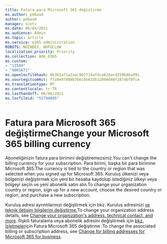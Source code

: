 ```yaml
---
title: Fatura para Microsoft 365 değiştirme
ms.author: pebaum
author: pebaum
manager: scotv
ms.date: 06/04/2021
ms.audience: Admin
ms.topic: article
ms.service: o365-administration
ROBOTS: NOINDEX, NOFOLLOW
localization_priority: Priority
ms.collection: Adm_O365
ms.custom:
- "11544"
- "9001671"
ms.openlocfilehash: 0b381a71a2aac967f18afdce62dacd259646a991
ms.sourcegitcommit: f7a9e97d04b7b6cbb633b32094d40f1874bf0fce
ms.translationtype: MT
ms.contentlocale: tr-TR
ms.lasthandoff: 06/06/2021
ms.locfileid: "52794095"
---
```

# <a name="change-your-microsoft-365-billing-currency"></a><span data-ttu-id="da34c-102">Fatura para Microsoft 365 değiştirme</span><span class="sxs-lookup"><span data-stu-id="da34c-102">Change your Microsoft 365 billing currency</span></span>

<span data-ttu-id="da34c-103">Aboneliğinizin fatura para birimini değiştiremezsiniz.</span><span class="sxs-lookup"><span data-stu-id="da34c-103">You can't change the billing currency for your subscription.</span></span> <span data-ttu-id="da34c-104">Para birimi, başka bir para birimine Microsoft 365.</span><span class="sxs-lookup"><span data-stu-id="da34c-104">The currency is tied to the country or region that was selected when you signed up for Microsoft 365.</span></span> <span data-ttu-id="da34c-105">Kuruluş ülkenizi veya bölgenizi değiştirmek için yeni bir hesaba kaydolup istediğiniz ülkeyi veya bölgeyi seçin ve yeni abonelik satın alın.</span><span class="sxs-lookup"><span data-stu-id="da34c-105">To change your organization country or region, sign up for a new account, choose the desired country or region, and purchase a new subscription.</span></span> 

<span data-ttu-id="da34c-106">Kuruluş adresi ayrıntılarınızı değiştirmek için bkz. Kuruluş adresinizi [ve teknik iletişim bilgilerini değiştirme.](/microsoft-365/admin/manage/change-address-contact-and-more)</span><span class="sxs-lookup"><span data-stu-id="da34c-106">To change your organization address details, see [Change your organization's address, technical contact, and more](/microsoft-365/admin/manage/change-address-contact-and-more).</span></span> <span data-ttu-id="da34c-107">İlişkili faturalama veya abonelik adresini değiştirmek için [bkz. İşletmeler](/microsoft-365/commerce/billing-and-payments/change-your-billing-addresses)için Fatura Microsoft 365 değiştirme .</span><span class="sxs-lookup"><span data-stu-id="da34c-107">To change the associated billing or subscription address, see [Change for billing addresses for Microsoft 365 for business](/microsoft-365/commerce/billing-and-payments/change-your-billing-addresses).</span></span> 